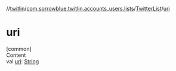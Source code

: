 //[twitlin](../../index.md)/[com.sorrowblue.twitlin.accounts_users.lists](../index.md)/[TwitterList](index.md)/[uri](uri.md)



# uri  
[common]  
Content  
val [uri](uri.md): [String](https://kotlinlang.org/api/latest/jvm/stdlib/kotlin/-string/index.html)  



